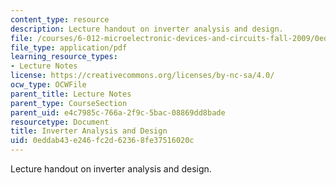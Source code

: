```yaml
---
content_type: resource
description: Lecture handout on inverter analysis and design.
file: /courses/6-012-microelectronic-devices-and-circuits-fall-2009/0eddab43e246fc2d62368fe37516020c_MIT6_012F09_lec14_inverter.pdf
file_type: application/pdf
learning_resource_types:
- Lecture Notes
license: https://creativecommons.org/licenses/by-nc-sa/4.0/
ocw_type: OCWFile
parent_title: Lecture Notes
parent_type: CourseSection
parent_uid: e4c7985c-766a-2f9c-5bac-08869dd8bade
resourcetype: Document
title: Inverter Analysis and Design
uid: 0eddab43-e246-fc2d-6236-8fe37516020c
---
```

Lecture handout on inverter analysis and design.